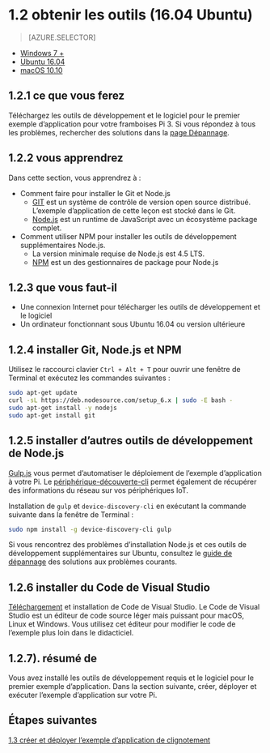 <properties
 pageTitle="Obtenez les outils (16.04 Ubuntu) | Microsoft Azure"
 description="Téléchargez et installez les outils nécessaires et le logiciel pour le premier exemple d’application pour votre Pi sur Ubuntu."
 services="iot-hub"
 documentationCenter=""
 authors="shizn"
 manager="timlt"
 tags=""
 keywords=""/>

<tags
 ms.service="iot-hub"
 ms.devlang="multiple"
 ms.topic="article"
 ms.tgt_pltfrm="na"
 ms.workload="na"
 ms.date="10/21/2016"
 ms.author="xshi"/>

# <a name="12-get-the-tools-ubuntu-1604"></a>1.2 obtenir les outils (16.04 Ubuntu)

> [AZURE.SELECTOR]
- [Windows 7 +](iot-hub-raspberry-pi-kit-node-lesson1-get-the-tools-win32.md)
- [Ubuntu 16.04](iot-hub-raspberry-pi-kit-node-lesson1-get-the-tools-ubuntu.md)
- [macOS 10.10](iot-hub-raspberry-pi-kit-node-lesson1-get-the-tools-mac.md)

## <a name="121-what-you-will-do"></a>1.2.1 ce que vous ferez

Téléchargez les outils de développement et le logiciel pour le premier exemple d’application pour votre framboises Pi 3. Si vous répondez à tous les problèmes, rechercher des solutions dans la [page Dépannage](iot-hub-raspberry-pi-kit-node-troubleshooting.md).

## <a name="122-what-you-will-learn"></a>1.2.2 vous apprendrez

Dans cette section, vous apprendrez à :

- Comment faire pour installer le Git et Node.js
  - [GIT](https://git-scm.com) est un système de contrôle de version open source distribué. L’exemple d’application de cette leçon est stocké dans le Git.
  - [Node.js](https://nodejs.org/en/) est un runtime de JavaScript avec un écosystème package complet.
- Comment utiliser NPM pour installer les outils de développement supplémentaires Node.js.
  - La version minimale requise de Node.js est 4.5 LTS.
  - [NPM](https://www.npmjs.com) est un des gestionnaires de package pour Node.js

## <a name="123-what-do-you-need"></a>1.2.3 que vous faut-il

- Une connexion Internet pour télécharger les outils de développement et le logiciel
- Un ordinateur fonctionnant sous Ubuntu 16.04 ou version ultérieure 

## <a name="124-install-git-nodejs-and-npm"></a>1.2.4 installer Git, Node.js et NPM

Utilisez le raccourci clavier `Ctrl + Alt + T` pour ouvrir une fenêtre de Terminal et exécutez les commandes suivantes :

```bash
sudo apt-get update
curl -sL https://deb.nodesource.com/setup_6.x | sudo -E bash -
sudo apt-get install -y nodejs
sudo apt-get install git
```

## <a name="125-install-additional-nodejs-development-tools"></a>1.2.5 installer d’autres outils de développement de Node.js

[Gulp.js](http://gulpjs.com) vous permet d’automatiser le déploiement de l’exemple d’application à votre Pi. Le [périphérique-découverte-cli](https://github.com/Azure/device-discovery-cli) permet également de récupérer des informations du réseau sur vos périphériques IoT.

Installation de `gulp` et `device-discovery-cli` en exécutant la commande suivante dans la fenêtre de Terminal :

```bash
sudo npm install -g device-discovery-cli gulp
```

Si vous rencontrez des problèmes d’installation Node.js et ces outils de développement supplémentaires sur Ubuntu, consultez le [guide de dépannage](iot-hub-raspberry-pi-kit-node-troubleshooting.md) des solutions aux problèmes courants.

## <a name="126-install-visual-studio-code"></a>1.2.6 installer du Code de Visual Studio

[Téléchargement](https://code.visualstudio.com/docs/setup/linux) et installation de Code de Visual Studio. Le Code de Visual Studio est un éditeur de code source léger mais puissant pour macOS, Linux et Windows. Vous utilisez cet éditeur pour modifier le code de l’exemple plus loin dans le didacticiel.

## <a name="127-summary"></a>1.2.7). résumé de

Vous avez installé les outils de développement requis et le logiciel pour le premier exemple d’application. Dans la section suivante, créer, déployer et exécuter l’exemple d’application sur votre Pi.

## <a name="next-steps"></a>Étapes suivantes

[1.3 créer et déployer l’exemple d’application de clignotement](iot-hub-raspberry-pi-kit-node-lesson1-deploy-blink-app.md)